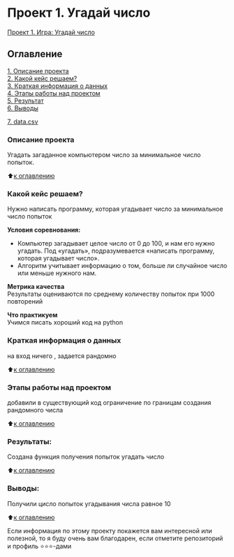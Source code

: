 # Проект 1. Угадай число
[Проект 1. Игра: Угадай число](https://github.com/LM8818/SF_REPO/tree/main/Project1)

## Оглавление  
[1. Описание проекта](https://github.com/LM8818/SF_REPO/tree/main/Project1#Описание-проекта)  
[2. Какой кейс решаем?](https://github.com/LM8818/SF_REPO/tree/main/Project1#Какой-кейс-решаем)  
[3. Краткая информация о данных](https://github.com/LM8818/SF_REPO/tree/main/Project1#Краткая-информация-о-данных)  
[4. Этапы работы над проектом](https://github.com/LM8818/SF_REPO/tree/main/Project1#Этапы-работы-над-проектом)  
[5. Результат](https://github.com/LM8818/SF_REPO/tree/main/Project1#Результат)    
[6. Выводы](https://github.com/LM8818/SF_REPO/tree/main/Project1#Выводы) 

[7. data.csv](https://drive.google.com/file/d/1kKY9m4pv13f-fp2F48aqIxm3cSpruGEm/view?usp=sharing)


### Описание проекта    
Угадать загаданное компьютером число за минимальное число попыток.

:arrow_up:[к оглавлению](https://github.com/LM8818/SF_REPO/tree/main/Project1)


### Какой кейс решаем?    
Нужно написать программу, которая угадывает число за минимальное число попыток

**Условия соревнования:**  
- Компьютер загадывает целое число от 0 до 100, и нам его нужно угадать. Под «угадать», подразумевается «написать программу, которая угадывает число».
- Алгоритм учитывает информацию о том, больше ли случайное число или меньше нужного нам.

**Метрика качества**     
Результаты оцениваются по среднему количеству попыток при 1000 повторений

**Что практикуем**     
Учимся писать хороший код на python


### Краткая информация о данных
на вход ничего , задается рандомно
  
:arrow_up:[к оглавлению](https://github.com/LM8818/SF_REPO/tree/main/Project1#Оглавление)


### Этапы работы над проектом  
добавили в существующий код ограничение по границам создания рандомного числа

:arrow_up:[к оглавлению](https://github.com/LM8818/SF_REPO/tree/main/Project1#Оглавление)


### Результаты:  
Создана функция получения попыток угадать число

:arrow_up:[к оглавлению](https://github.com/LM8818/SF_REPO/tree/main/Project1#Оглавление)


### Выводы:  
Получили цисло попыток угадывания числа равное 10

:arrow_up:[к оглавлению](https://github.com/LM8818/SF_REPO/tree/main/Project1#Оглавление)


Если информация по этому проекту покажется вам интересной или полезной, то я буду очень вам благодарен, если отметите репозиторий и профиль ⭐️⭐️⭐️-дами